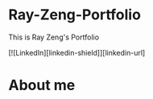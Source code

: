 # Ray-Zeng-Portfolio
This is Ray Zeng's Portfolio

<!-- PROJECT SHIELDS -->
[![LinkedIn][linkedin-shield]][linkedin-url]
<!-- PROJECT LOGO -->

# About me
